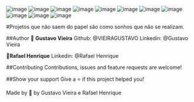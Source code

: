 
![image](https://user-images.githubusercontent.com/89616918/219513521-b9ea718d-c79f-46bc-ab81-d2bdf77b2a66.png)
![image](https://user-images.githubusercontent.com/89616918/219513556-0c192fe9-2cbb-4024-9c7e-1c3470ab7c32.png)
![image](https://user-images.githubusercontent.com/89616918/219513580-964696e3-bf5c-4b15-aa65-7228f556702d.png)
![image](https://user-images.githubusercontent.com/89616918/219513632-f9490665-488c-4e6e-aa94-2c0e8448da4f.png)
![image](https://user-images.githubusercontent.com/89616918/219513661-ea71a66b-c822-4583-aaa3-77d5a988b696.png)
![image](https://user-images.githubusercontent.com/89616918/219513710-43e18164-9151-4aff-bb74-1ea7f2442eef.png)
![image](https://user-images.githubusercontent.com/89616918/219513738-cbedb3e7-4a48-4b93-927f-4f9443e60129.png)
![image](https://user-images.githubusercontent.com/89616918/219513755-09a93e53-139c-4e22-a703-be58c1310ac0.png)
![image](https://user-images.githubusercontent.com/89616918/219513811-4b391ccf-ef0a-455f-b9f2-b34bd5be10a7.png)
![image](https://user-images.githubusercontent.com/89616918/219513835-64c7a2e4-11c3-4af3-9b1f-e02ca5e6798c.png)
![image](https://user-images.githubusercontent.com/89616918/219513861-89e57cbc-ba58-4c9b-851a-60bcdd06ab1f.png)

#Projetos que não saem do papel são como sonhos que não se realizam.

##Author
👤 **Gustavo Vieira**
Github: @VIEIRAGUSTAVO
Linkedin: @Gustavo Vieira

👤**Rafael Henrique**
Linkedin: @Rafael Henrique

##Contributing
Contributions, issues and feature requests are welcome!

##Show your support
Give a ⭐️ if this project helped you!

Made by 💙 by Gustavo Vieira e Rafael Henrique
